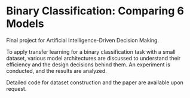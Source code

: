 # Binary Classification: Comparing 6 Models
Final project for Artificial Intelligence-Driven Decision Making.

To apply transfer learning for a binary classification task with a small dataset, various model architectures are discussed to understand their efficiency and the design decisions behind them. An experiment is conducted, and the results are analyzed.

Detailed code for dataset construction and the paper are available upon request.
